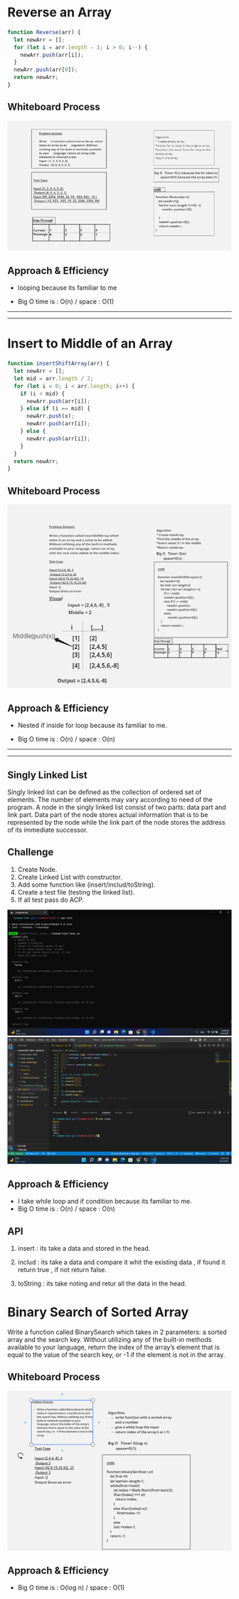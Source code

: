 # Reverse an Array

<!-- Description of the challenge -->

```js
function Reverse(arr) {
  let newArr = [];
  for (let i = arr.length - 1; i > 0; i--) {
    newArr.push(arr[i]);
  }
  newArr.push(arr[0]);
  return newArr;
}
```

## Whiteboard Process

<!-- Embedded whiteboard image -->

![Reverse](./array-reverse/array-reverse.png)

## Approach & Efficiency

<!-- What approach did you take? Discuss Why. What is the Big O space/time for this approach? -->

- looping because its familiar to me

- Big O time is : O(n) / space : O(1)

---

---

# Insert to Middle of an Array

<!-- Description of the challenge -->

```js
function insertShiftArray(arr) {
  let newArr = [];
  let mid = arr.length / 2;
  for (let i = 0; i < arr.length; i++) {
    if (i < mid) {
      newArr.push(arr[i]);
    } else if (i == mid) {
      newArr.push(x);
      newArr.push(arr[i]);
    } else {
      newArr.push(arr[i]);
    }
  }
  return newArr;
}
```

## Whiteboard Process

<!-- Embedded whiteboard image -->

![middleArray](<./array-insert-shift/Screenshot%20(60).png>)

## Approach & Efficiency

<!-- What approach did you take? Discuss Why. What is the Big O space/time for this approach? -->

- Nested if inside for loop because its familiar to me.

- Big O time is : O(n) / space : O(n)

---
---

## Singly Linked List
<!-- Short summary or background information -->
Singly linked list can be defined as the collection of ordered set of elements. The number of elements may vary according to need of the program. A node in the singly linked list consist of two parts: data part and link part. Data part of the node stores actual information that is to be represented by the node while the link part of the node stores the address of its immediate successor.

## Challenge
<!-- Description of the challenge -->
1. Create Node.
2. Create Linked List with constructor.
3. Add some function like (insert/includ/toString).
4. Create a test file (testing the linked list).
5. If all test pass do ACP.

![npm test](./linked-list/img/Screenshot%20(69).png)
![node index](./linked-list/img/Screenshot%20(71).png)

## Approach & Efficiency

<!-- What approach did you take? Why? What is the Big O space/time for this approach? -->
- I take while loop and if condition because its familiar to me.
- Big O time is : O(n) / space : O(n)

## API
<!-- Description of each method publicly available to your Linked List -->
1. insert : its take a data and stored in the head.
2. includ : its take a data and compare it whit the existing data , if found it return true , if not return false.

3. toString : its take noting and retur all the data in the head.


# Binary Search of Sorted Array

<!-- Description of the challenge -->
Write a function called BinarySearch which takes in 2 parameters: a sorted array and the search key. Without utilizing any of the built-in methods available to your language, return the index of the array’s element that is equal to the value of the search key, or -1 if the element is not in the array.

## Whiteboard Process
<!-- Embedded whiteboard image -->
![wihteborad](./array-binary-search/Screenshot%20(80).png)

## Approach & Efficiency
<!-- What approach did you take? Discuss Why. What is the Big O space/time for this approach? -->

- Big O time is : O(log n) / space : O(1)

